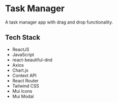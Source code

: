 # Task Manager

A task manager app with drag and drop functionality. 

## Tech Stack

* ReactJS
* JavaScript
* react-beautiful-dnd
* Axios
* Chart.js
* Context API
* React Router
* Tailwind CSS
* Mui Icons
* Mui Modal
